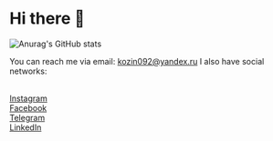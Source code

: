 # Hi there 👋
![Anurag's GitHub stats](https://github-readme-stats.vercel.app/api?username=aleksey-kozin&show_icons=true&theme=radical)

You can reach me via email: kozin092@yandex.ru
I also have social networks:

<br> [Instagram](https://www.instagram.com/askozin/)
<br> [Facebook](https://www.facebook.com/kozinaleksei)
<br> [Telegram](https://t.me/askozin/)
<br> [LinkedIn](https://www.linkedin.com/in/alekseykozin/)
